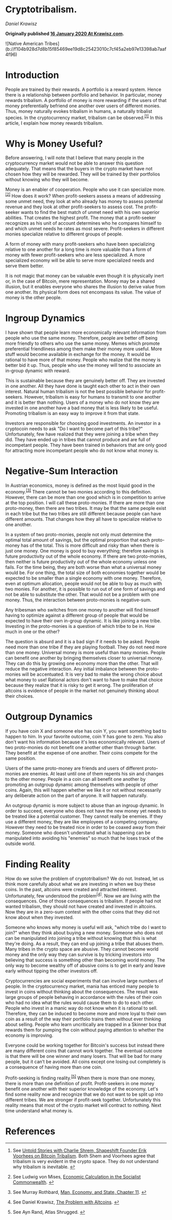 # Cryptotribalism.

_Daniel Krawisz_

**Originally published [16 January 2020 At Krawisz.com](http://krawisz.com/cryptotribalism).**

<div class="my-4 text-center">![Native American Tribes](b://f104b928d7d8b15f85469ee19d8c25423010c7cf45a2eb97e13398ab7aaf4f96)</div>


# Introduction

People are trained by their rewards. A portfolio is a reward system. Hence there is a relationship between portfolio and behavior. In particular, money rewards tribalism. A portfolio of money is more rewarding if the users of that money preferentially befriend one another over users of different monies. Thus, money naturally evokes tribalism in humans, a naturally tribalist species. In the cryptocurrency market, tribalism can be observed.<sup class="footnote-ref">[[1]](#fn1)</sup> In this article, I explain how money rewards tribalism.

# Why is Money Useful?

Before answering, I will note that I believe that many people in the cryptocurrency market would not be able to answer this question adequately. That means that the buyers in the crypto market have not chosen how they will be rewarded. They will be trained by their portfolios without knowing who they will become.

Money is an enabler of cooperation. People who use it can specialize more.<sup class="footnote-ref">[[2]](#fn2)</sup> How does it work? When profit-seekers assess a means of addressing some unmet need, they look at who already has money to assess potential revenue and they look at other profit-seekers to assess cost. The profit-seeker wants to find the best match of unmet need with his own superior abilities. That creates the highest profit. The money that a profit-seeker recognizes as his unit of account determines who he compares himself to and which unmet needs he rates as most severe. Profit-seekers in different monies specialize relative to different groups of people.

A form of money with many profit-seekers who have been specializing relative to one another for a long time is more valuable than a form of money with fewer profit-seekers who are less specialized. A more specialized economy will be able to serve more specialized needs and serve them better.

It is not magic that money can be valuable even though it is physically inert or, in the case of Bitcoin, mere representation. Money may be a shared illusion, but it enables everyone who shares the illusion to derive value from one another. Its physical form does not encompass its value. The value of money is the other people.

# Ingroup Dynamics

I have shown that people learn more economically relevant information from people who use the same money. Therefore, people are better off being more friendly to others who use the same money. Memes which promote preferential friendliness among them make their money more useful. More stuff would become available in exchange for the money. It would be rational to have more of that money. People who realize that the money is better bid it up. Thus, people who use the money will tend to associate an in-group dynamic with reward.

This is sustainable because they are genuinely better off. They are invested in one another. All they have done is taught each other to act in their own interest. Natural human tribalism is not the best possible behavior for profit-seekers. However, tribalism is easy for humans to transmit to one another and it is better than nothing. Users of a money who do not know they are invested in one another have a bad money that is less likely to be useful. Promoting tribalism is an easy way to improve it from that state.

Investors are responsible for choosing good investments. An investor in a cryptocoin needs to ask "Do I want to become part of this tribe?" Unfortunately, few have realized that they were joining a tribe when they did. They have ended up in tribes that cannot produce and are full of incompetant people. They have been trained in behaviors that are only good for attracting more incompetant people who do not know what money is.

# Negative-Sum Interaction

In Austrian economics, money is defined as the most liquid good in the economy.<sup class="footnote-ref">[[3]](#fn3)</sup> There cannot be two monies according to this definition. However, there can be more than one good which is in competition to arrive at the top position. I will call these proto-monies. If there are more than one proto-money, then there are two tribes. It may be that the same people exist in each tribe but the two tribes are still different because people can have different amounts. That changes how they all have to specialize relative to one another.

In a system of two proto-monies, people not only must determine the optimal total amount of savings, but the optimal proportion that each proto-money has of the total. This is more difficult and risky than when there is just one money. One money is good to buy everything; therefore savings is future productivity out of the whole economy. If there are two proto-monies, then neither is future productivity out of the whole economy unless one fails. For the time being, they are both worse than what a universal money would be. For one thing, the total size of both economies together would be expected to be smaller than a single economy with one money. Therefore, even at optimum allocation, people would not be able to buy as much with two monies. For another, it is possible to run out of one form of savings and not be able to substitute the other. That would not be a problem with one money. Thus, the interaction between proto-monies is negative-sum.

Any tribesman who switches from one money to another will find himself having to optimize against a different group of people that would be expected to have their own in-group dynamic. It is like joining a new tribe. Investing in the proto-monies is a question of which tribe to be in. How much in one or the other?

The question is absurd and it is a bad sign if it needs to be asked. People need more than one tribe if they are playing football. They do not need more than one money. Universal money is more useful than many monies. People can benefit one another by bringing themselves closer to universal money. They can do this by growing one economy more than the other. That will reduce the negative interaction. Any initial imbalance between the proto-monies will be accentuated. It is very bad to make the wrong choice about what money to use! Rational actors don't want to have to make that choice because they realize that it is risky to get it wrong. The proliferation of altcoins is evidence of people in the market not genuinely thinking about their choices.

# Outgroup Dynamics

If you have coin X and someone else has coin Y, you want something bad to happen to him. In your favorite outcome, coin Y has gone to zero. You also don't want his information because it's less economically relevant. Users of two proto-monies do not benefit one another other than through barter. They benefit at the expense of one another. Their coins compete for the same position.

Users of the same proto-money are friends and users of different proto-monies are enemies. At least until one of them repents his sin and changes to the other money. People in a coin can all benefit one another by promoting an outgroup dynamic among themselves with people of other coins. Again, this will happen whether we like it or not without necessarily any deliberate action on the part of anyone. It will happen naturally.

An outgroup dynamic is more subject to abuse than an ingroup dynamic. In order to succeed, everyone who does not have the new money yet needs to be treated like a potential customer. They cannot really be enemies. If they use a different money, they are like employees of a competing company. However they need to be treated nice in order to be coaxed away from their money. Someone who doesn't understand what is happening can be manipulated into avoiding his "enemies" so much that he loses track of the outside world.

# Finding Reality

How do we solve the problem of cryptotribalism? We do not. Instead, let us think more carefully about what we are investing in when we buy these coins. In the past, altcoins were created and attracted interest. Unfortunately, few understood the problem<sup class="footnote-ref">[[4]](#fn4)</sup>. Now we are living with the consequences. One of those consequences is tribalism. If people had not wanted tribalism, they should not have created and invested in altcoins. Now they are in a zero-sum contest with the other coins that they did not know about when they invested.

Someone who knows why money is useful will ask, "which tribe do I want to join?" when they think about buying a new money. Someone who does not can be manipulated into joining a tribe without knowing that this is what they're doing. As a result, they can end up joining a tribe that abuses them. Many tribes in the crypto space are abusive. They cannot become world money and the only way they can survive is by tricking investors into believing that success is something other than becoming world money. The only way to become wealthy off of abusive coins is to get in early and leave early without tipping the other investors off.

Cryptocurrencies are social experiments that can involve large numbers of people. In the cryptocurrency market, mania has enticed many people to invest in coins without thinking about the consequences. The result was large groups of people behaving in accordance with the rules of their coin who had no idea what the rules would cause them to do to each other. People who invest in a manic way do not know when it is rational to sell. Therefore, they can be induced to become more and more loyal to their own coin as a result of the way their portfolio trains them without ever thinking about selling. People who learn uncritically are trapped in a Skinner box that rewards them for pumping the coin without paying attention to whether the economy is improving.

Everyone could be working together for Bitcoin's success but instead there are many different coins that cannot work together. The eventual outcome is that there will be one winner and many losers. That will be bad for many people, but it can’t be avoided. All coins except one losing out completely is a consequence of having more than one coin.

Profit-seeking is finding reality.<sup class="footnote-ref">[[5]](#fn5)</sup> When there is more than one money, there is more than one definition of profit. Profit-seekers in one money benefit one another with their superior knowledge of the economy. Let's find some reality now and recognize that we do not want to be split up into different tribes. We are stronger if profit-seek together. Unfortunately this reality means that most of the crypto market will contract to nothing. Next time understand what money is.

# References

* * *

1.  See [Untold Stories with Charlie Shrem, Shapeshift Founder Erik Voorhees on Bitcoin Tribalism](https://cms.megaphone.fm/channel/untoldstories?selected=BWG3700126571). Both Shem and Voorhees agree that tribalism is very evident in the crypto space. They do not understand why tribalism is inevitable. [↩︎](#fnref1)

2.  See Ludwig von Mises, [Economic Calculation in the Socialist Commonwealth](https://mises.org/library/economic-calculation-socialist-commonwealth). [↩︎](#fnref2)

3.  See Murray Rothbard, [Man, Economy, and State, Chapter 11](https://mises.org/library/man-economy-and-state-power-and-market/html/c/271). [↩︎](#fnref3)

4.  See Daniel Krawisz, [The Problem with Altcoins](https://nakamotostudies.org/literature/the-problem-with-altcoins/). [↩︎](#fnref4)

5.  See Ayn Rand, Atlas Shrugged. [↩︎](#fnref5)

